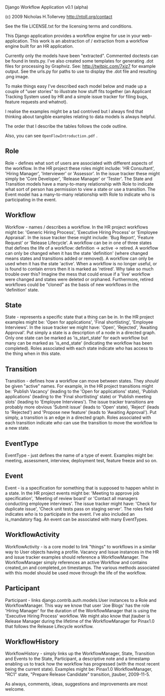 Django Workflow Application v0.1 (alpha)

(c) 2009 Nicholas H.Tollervey <http://ntoll.org/contact>

See the file LICENSE.txt for the licensing terms and conditions.

This Django application provides a workflow engine for use in your 
web-application. This work is an abstraction of / extraction from a workflow
engine built for an HR application.

Currently only the models have been "extracted". Commented doctests can be 
found in tests.py. I've also created some templates for generating .dot files
for processing by Graphviz. See: <http://twitpic.com/7xiz7> for example output.
See the urls.py for paths to use to display the .dot file and resulting .png
image.

To make things easy I've described each model below and made up a couple of 
"user stories" to illustrate how stuff fits together (an Applicant Tracking 
System used by HR and a simple issue tracker for filing bugs, feature requests 
and whatnot). 

I realise the examples might be a tad contrived but I always find that thinking
about tangible examples relating to data models is always helpful.

The order that I describe the tables follows the code outline.

Also, you can see `OpenFlowIntroduction.pdf` .

## Role

Role - defines what sort of users are associated with different aspects of the
workflow. In the HR project these roles might include: 'HR Consultant', 'Hiring
Manager', 'Interviewer' or 'Assessor'. In the issue tracker these might simply 
be 'Core Developer', 'Release Manager' or 'Tester'. The State and Transition 
models have a many-to-many relationship with Role to indicate what sort of 
person has permission to view a state or use a transition. The Event model has a
many-to-many relationship with Role to indicate who is participating in the
event.

## Workflow

Workflow - names / describes a workflow. In the HR project workflows might be:
'Generic Hiring Process', 'Executive Hiring Process' or 'Employee Appraisal'. In
the issue tracker these might include: 'Bug Report', 'Feature Request' or
'Release Lifecycle'. A workflow can be in one of three states that defines the
life of a workflow: definition -> active -> retired. A workflow can only be
changed when it has the state 'definition' (where changed means states and
transitions added or removed). A workflow can only be used when it has the state
'active'. When a workflow is no longer useful, or is found to contain errors
then it is marked as 'retired'. Why take so much trouble over this? Imagine the
mess that could ensue if a 'live' workflow were changed and states were deleted
or orphaned. Furthermore, retired workflows could be "cloned" as the basis of
new workflows in the 'definition' state. 


## State

State - represents a specific state that a thing can be in. In the HR project
examples might be: 'Open for applications', 'Final shortlisting', 'Employee
Interviews'. In the issue tracker we might have: 'Open', 'Rejected', 'Awaiting
Approval'. Put simply a state is a description of a node in a directed graph. 
Only one state can be marked as 'is_start_state' for each workflow but many can
be marked as 'is_end_state' (indicating the workflow has been completed). Roles
associated with each state indicate *who* has access to the thing when in this
state.

## Transition

Transition - defines how a workflow can move between states. They *should* be
given "active" names. For example, in the HR project transitions might be:
'Publish Vacancy' (leading to the 'Open for applications' state), 'Publish
applications' (leading to the 'Final shortlisting' state) or 'Publish
meeting slots' (leading to 'Employee Interviews'). The issue tracker transitions
are probably more obvious 'Submit issue' (leads to 'Open' state), 'Reject'
(leads to 'Rejected') and 'Propose new feature' (leads to 'Awaiting Approval').
Put simply, a transition is an edge in a directed graph. Roles associated with
each transition indicate *who* can use the transition to move the workflow to a
new state.

## EventType

EventType - just defines the name of a type of event. Examples might be:
meeting, assessment, interview, deployment test, feature freeze and so on.


## Event

Event - is a specification for something that is supposed to happen whilst in
a state. In the HR project events might be: 'Meeting to approve job
specification', 'Meeting of review board' or 'Contact all managers conducting
employee interviews'. The issue tracker might have: 'Check for duplicate issue',
'Check unit tests pass on staging server'. The roles field indicates *who* is to
participate in the event. I've also included an is_mandatory flag. An event can
be associated with many EventTypes.

## WorkflowActivity

WorkflowActivity - is a core model to link "things" to workflows in a similar way
to User objects having a profile. Vacancy and Issue instances in the HR and
issue tracker examples should reference a WorkflowManager. The WorkflowManager
simply references an active Workflow and contains created_on and completed_on
timestamps. The various methods associated with this model should be used move
through the life of the workflow.


## Participant

Participant - links django.contrib.auth.models.User instances to a Role and 
WorkflowManager. This way we know that user 'Joe Blogs' has the role 'Hiring 
Manager' for the duration of the WorkflowManager that is using the 'Executive
Hiring Process' workflow. We might also know that jtauber is Release Manager 
during the lifetime of the WorkflowManager for Pinax1.0 that follows the Release 
Lifecycle workflow.

## WorkflowHistory

WorkflowHistory - simply links up the WorkflowManager, State, Transition and
Events to the State, Participant, a descriptive note and a timestamp enabling 
us to track how the workflow has progressed (with the most recent being the 
current state). Examples might be: Pinax1.0 WorkflowManager, "RC1" state, 
"Prepare Release Candidate" transition, jtauber, 2009-11-5.

As always, comments, ideas, suggestions and improvements are most welcome.
